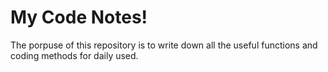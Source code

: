 # My Code Notes!
The porpuse of this repository is to write down all the useful functions and coding methods for daily used.

